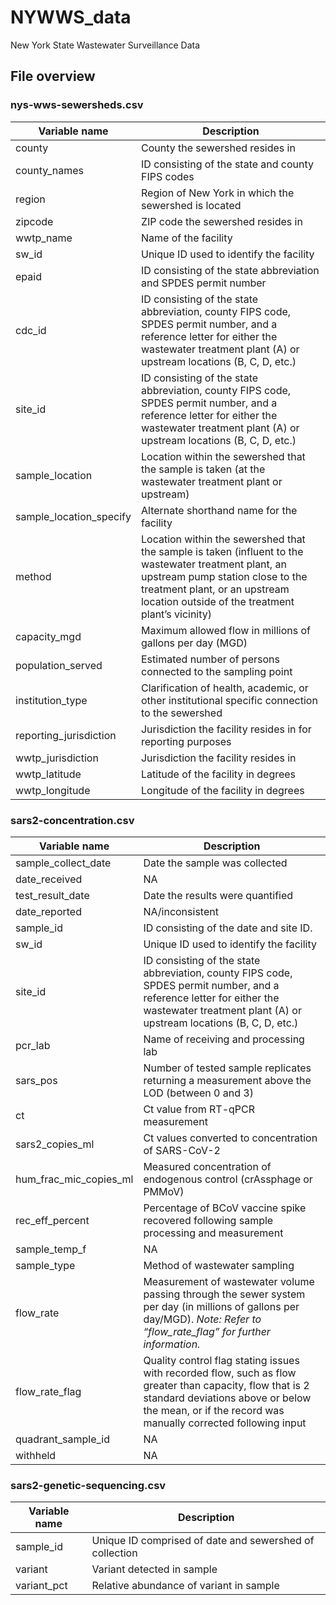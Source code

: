 # NYWWS_data
New York State Wastewater Surveillance Data

## File overview

### nys-wws-sewersheds.csv

| Variable name | Description |
| --- | --- |
| county | County the sewershed resides in |
| county_names | ID consisting of the state and county FIPS codes |
| region | Region of New York in which the sewershed is located |
| zipcode | ZIP code the sewershed resides in |
| wwtp_name | Name of the facility |
| sw_id | Unique ID used to identify the facility |
| epaid | ID consisting of the state abbreviation and SPDES permit number |
| cdc_id | ID consisting of the state abbreviation, county FIPS code, SPDES permit number, and a reference letter for either the wastewater treatment plant (A) or upstream locations (B, C, D, etc.) |
| site_id | ID consisting of the state abbreviation, county FIPS code, SPDES permit number, and a reference letter for either the wastewater treatment plant (A) or upstream locations (B, C, D, etc.) |
| sample_location | Location within the sewershed that the sample is taken (at the wastewater treatment plant or upstream) |
| sample_location_specify | Alternate shorthand name for the facility |
| method | Location within the sewershed that the sample is taken (influent to the wastewater treatment plant, an upstream pump station close to the treatment plant, or an upstream location outside of the treatment plant’s vicinity) |
| capacity_mgd | Maximum allowed flow in millions of gallons per day (MGD) |
| population_served | Estimated number of persons connected to the sampling point |
| institution_type | Clarification of health, academic, or other institutional specific connection to the sewershed |
| reporting_jurisdiction | Jurisdiction the facility resides in for reporting purposes |
| wwtp_jurisdiction | Jurisdiction the facility resides in |
| wwtp_latitude | Latitude of the facility in degrees |
| wwtp_longitude | Longitude of the facility in degrees |

### sars2-concentration.csv

| Variable name | Description |
| --- | --- |
| sample_collect_date | Date the sample was collected |
| date_received | NA |
| test_result_date | Date the results were quantified |
| date_reported | NA/inconsistent |
| sample_id | ID consisting of the date and site ID.
| sw_id | Unique ID used to identify the facility |
| site_id | ID consisting of the state abbreviation, county FIPS code, SPDES permit number, and a reference letter for either the wastewater treatment plant (A) or upstream locations (B, C, D, etc.) |
| pcr_lab | Name of receiving and processing lab |
| sars_pos | Number of tested sample replicates returning a measurement above the LOD (between 0 and 3) |
| ct | Ct value from RT-qPCR measurement |
| sars2_copies_ml | Ct values converted to concentration of SARS-CoV-2 |
| hum_frac_mic_copies_ml | Measured concentration of endogenous control (crAssphage or PMMoV) |
| rec_eff_percent | Percentage of BCoV vaccine spike recovered following sample processing and measurement |
| sample_temp_f | NA |
| sample_type | Method of wastewater sampling |
| flow_rate | Measurement of wastewater volume passing through the sewer system per day (in millions of gallons per day/MGD). *Note: Refer to “flow_rate_flag” for further information.*
| flow_rate_flag | Quality control flag stating issues with recorded flow, such as flow greater than capacity, flow that is 2 standard deviations above or below the mean, or if the record was manually corrected following input |
| quadrant_sample_id | NA |
| withheld | NA |

### sars2-genetic-sequencing.csv
| Variable name | Description |
| --- | --- |
| sample_id | Unique ID comprised of date and sewershed of collection |
| variant | Variant detected in sample |
| variant_pct | Relative abundance of variant in sample |
